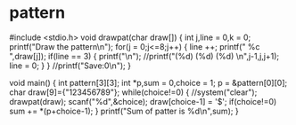 # pattern
#include <stdio.h>
void drawpat(char draw[])
{
    int j,line = 0,k = 0;
   printf("Draw the pattern\n");
    for(j = 0;j<=8;j++)
    {
      line ++;
      printf(" %c  ",draw[j]);
      if(line == 3)
      {
          printf("\n");
          //printf("(%d) (%d) (%d) \n",j-1,j,j+1);
          line = 0;
      }
    }
    //printf("Save:0\n");
}

void main()
{
  int pattern[3][3];
  int *p,sum = 0,choice = 1;
  p = &pattern[0][0];
  char draw[9]={"123456789"};
  while(choice!=0)
  {
    //system("clear");
    drawpat(draw);
    scanf("%d",&choice);
    draw[choice-1] = '$';
    if(choice!=0)
    sum += *(p+choice-1);
  }
  printf("Sum of patter is %d\n",sum);
}
